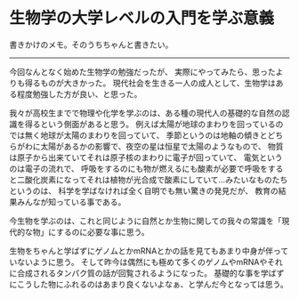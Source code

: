 # 生物学の大学レベルの入門を学ぶ意義

書きかけのメモ。そのうちちゃんと書きたい。

----

今回なんとなく始めた生物学の勉強だったが、
実際にやってみたら、思ったよりも得るものが大きかった。
現代社会を生きる一人の成人として、生物学はある程度勉強した方が良い、と思った。

我々が高校生までで物理や化学を学ぶのは、ある種の現代人の基礎的な自然の認識を得るという側面があると思う。
例えば太陽が地球のまわりを回っているのでは無く地球が太陽のまわりを回っていて、
季節というのは地軸の傾きとどちらがわに太陽があるかの影響で、夜空の星は恒星で太陽のようなもので、
物質は原子から出来ていてそれは原子核のまわりに電子が回っていて、
電気というのは電子の流れで、
呼吸をするのにも物が燃えるにも酸素が必要で呼吸をすると二酸化炭素になってそれは植物が光合成で酸素にしていて…みたいなものたちというのは、
科学を学ばなければ全く自明でも無い驚きの発見だが、
教育の結果みんなが知っている事である。

今生物を学ぶのは、これと同じように自然とか生物に関しての我々の常識を「現代的な物」にするのに必要な事に思う。


生物をちゃんと学ばずにゲノムとかmRNAとかの話を見てもあまり中身が伴っていないように思う。
そして昨今は偶然にも極めて多くのゲノムやmRNAやそれに合成されるタンパク質の話が回覧されるようになった。
基礎的な事を学ばずにこうした物にふれるのはあまり良くないよなぁ、と学んだ今となっては思う。
